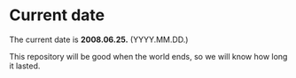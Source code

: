 # Current date

The current date is **2008.06.25.** (YYYY.MM.DD.)

This repository will be good when the world ends, so we will know how long it lasted.